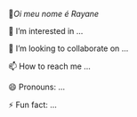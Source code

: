 🥰*Oi meu nome é Rayane* 

 👀 I’m interested in ...
 
  
 💞️ I’m looking to collaborate on ...
 
📫 How to reach me ...

 😄 Pronouns: ...
 
 ⚡ Fun fact: ...
 

<!---
Ane09/Ane09 is a ✨ special ✨ repository because its `README.md` (this file) appears on your GitHub profile.
You can click the Preview link to take a look at your changes.
--->
